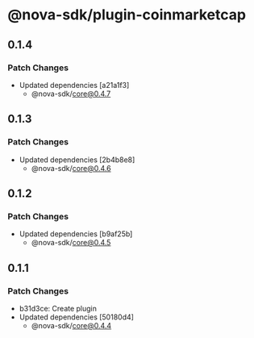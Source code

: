 # @nova-sdk/plugin-coinmarketcap

## 0.1.4

### Patch Changes

- Updated dependencies [a21a1f3]
  - @nova-sdk/core@0.4.7

## 0.1.3

### Patch Changes

- Updated dependencies [2b4b8e8]
  - @nova-sdk/core@0.4.6

## 0.1.2

### Patch Changes

- Updated dependencies [b9af25b]
  - @nova-sdk/core@0.4.5

## 0.1.1

### Patch Changes

- b31d3ce: Create plugin
- Updated dependencies [50180d4]
  - @nova-sdk/core@0.4.4
